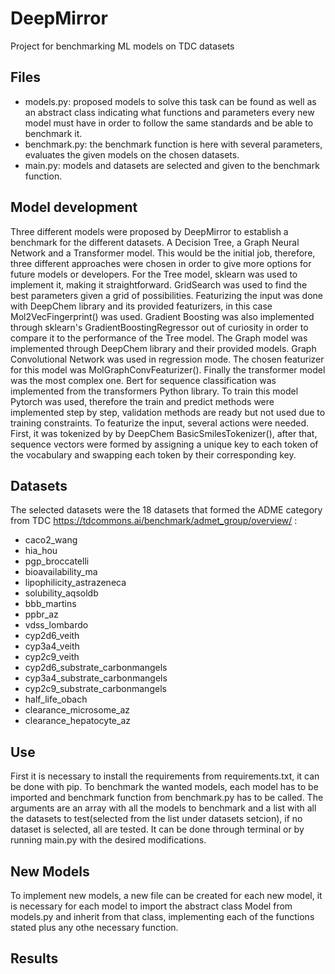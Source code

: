 # DeepMirror
Project for benchmarking ML models on TDC datasets

## Files
- models.py:  proposed models to solve this task can be found as well as an abstract class indicating what functions and parameters every new model must have in order to follow the same standards and be able to benchmark it.
- benchmark.py: the benchmark function is here with several parameters, evaluates the given models on the chosen datasets.
- main.py: models and datasets are selected and given to the benchmark function.

## Model development

Three different models were proposed by DeepMirror to establish a benchmark for the different datasets. A Decision Tree, a Graph Neural Network and a Transformer model. This would be the initial job, therefore, three different approaches were chosen in order to give more options for future models or developers. 
For the Tree model, sklearn was used to implement it, making it straightforward. GridSearch was used to find the best parameters given a grid of possibilities. Featurizing the input was done with DeepChem library and its provided featurizers, in this case Mol2VecFingerprint() was used.
Gradient Boosting was also implemented through sklearn's GradientBoostingRegressor out of curiosity in order to compare it to the performance of the Tree model.
The Graph model was implemented through DeepChem library and their provided models. Graph Convolutional Network was used in regression mode. The chosen featurizer for this model was MolGraphConvFeaturizer().
Finally the transformer model was the most complex one. Bert for sequence classification was implemented from the transformers Python library. To train this model Pytorch was used, therefore the train and predict methods were implemented step by step, validation methods are ready but not used due to training constraints. To featurize the input, several actions were needed. First, it was tokenized by by DeepChem BasicSmilesTokenizer(), after that, sequence vectors were formed by assigning a unique key to each token of the vocabulary and swapping each token by their corresponding key. 

## Datasets 
The selected datasets were the 18 datasets that formed the ADME category from TDC https://tdcommons.ai/benchmark/admet_group/overview/ :
- caco2_wang
- hia_hou
- pgp_broccatelli
- bioavailability_ma
- lipophilicity_astrazeneca
- solubility_aqsoldb
- bbb_martins
- ppbr_az
- vdss_lombardo
- cyp2d6_veith
- cyp3a4_veith
- cyp2c9_veith
- cyp2d6_substrate_carbonmangels
- cyp3a4_substrate_carbonmangels
- cyp2c9_substrate_carbonmangels
- half_life_obach
- clearance_microsome_az
- clearance_hepatocyte_az

## Use 
First it is necessary to install the requirements from requirements.txt, it can be done with pip.
To benchmark the wanted models, each model has to be imported and benchmark function from benchmark.py has to be called. The arguments are an array with all the models to benchmark and a list with all the datasets to test(selected from the list under datasets setcion), if no dataset is selected, all are tested.
It can be done through terminal or by running main.py with the desired modifications.

## New Models
To implement new models, a new file can be created for each new model, it is necessary for each model to import the abstract class Model from models.py and inherit from that class, implementing each of the functions stated plus any othe necessary function.

## Results 

